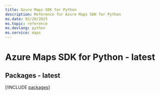 ```yaml
---
title: Azure Maps SDK for Python
description: Reference for Azure Maps SDK for Python
ms.date: 02/20/2025
ms.topic: reference
ms.devlang: python
ms.service: maps
---
```

# Azure Maps SDK for Python - latest
## Packages - latest
[!INCLUDE [packages](maps-index.md)]